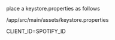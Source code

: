 place a keystore.properties
as follows

/app/src/main/assets/keystore.properties

CLIENT_ID=SPOTIFY_ID

